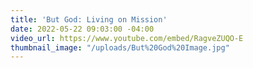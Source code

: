 ```yaml
---
title: 'But God: Living on Mission'
date: 2022-05-22 09:03:00 -04:00
video_url: https://www.youtube.com/embed/RagveZUQO-E
thumbnail_image: "/uploads/But%20God%20Image.jpg"
---
```


